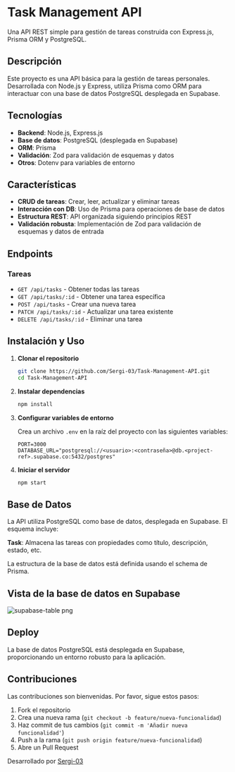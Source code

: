 # Task Management API

Una API REST simple para gestión de tareas construida con Express.js, Prisma ORM y PostgreSQL.

## Descripción

Este proyecto es una API básica para la gestión de tareas personales. Desarrollada con Node.js y Express, utiliza Prisma como ORM para interactuar con una base de datos PostgreSQL desplegada en Supabase.

## Tecnologías

- **Backend**: Node.js, Express.js
- **Base de datos**: PostgreSQL (desplegada en Supabase)
- **ORM**: Prisma
- **Validación**: Zod para validación de esquemas y datos
- **Otros**: Dotenv para variables de entorno

## Características

- **CRUD de tareas**: Crear, leer, actualizar y eliminar tareas
- **Interacción con DB**: Uso de Prisma para operaciones de base de datos
- **Estructura REST**: API organizada siguiendo principios REST
- **Validación robusta**: Implementación de Zod para validación de esquemas y datos de entrada

## Endpoints

### Tareas

- `GET /api/tasks` - Obtener todas las tareas
- `GET /api/tasks/:id` - Obtener una tarea específica
- `POST /api/tasks` - Crear una nueva tarea
- `PATCH /api/tasks/:id` - Actualizar una tarea existente
- `DELETE /api/tasks/:id` - Eliminar una tarea

## Instalación y Uso

1. **Clonar el repositorio**
   ```bash
   git clone https://github.com/Sergi-03/Task-Management-API.git
   cd Task-Management-API
   ```

2. **Instalar dependencias**
   ```bash
   npm install
   ```

3. **Configurar variables de entorno**
   
   Crea un archivo `.env` en la raíz del proyecto con las siguientes variables:
   ```
   PORT=3000
   DATABASE_URL="postgresql://<usuario>:<contraseña>@db.<project-ref>.supabase.co:5432/postgres"
   ```

4. **Iniciar el servidor**
   ```bash
   npm start
   ```


## Base de Datos

La API utiliza PostgreSQL como base de datos, desplegada en Supabase. El esquema incluye:

**Task**: Almacena las tareas con propiedades como título, descripción, estado, etc.

La estructura de la base de datos está definida usando el schema de Prisma.

## Vista de la base de datos en Supabase

![supabase-table png](https://github.com/user-attachments/assets/4954f9fc-9853-478b-bd65-8ad766b653d4)


## Deploy

La base de datos PostgreSQL está desplegada en Supabase, proporcionando un entorno robusto para la aplicación.

## Contribuciones

Las contribuciones son bienvenidas. Por favor, sigue estos pasos:

1. Fork el repositorio
2. Crea una nueva rama (`git checkout -b feature/nueva-funcionalidad`)
3. Haz commit de tus cambios (`git commit -m 'Añadir nueva funcionalidad'`)
4. Push a la rama (`git push origin feature/nueva-funcionalidad`)
5. Abre un Pull Request

   
Desarrollado por [Sergi-03](mailto:ssegarragarcia@gmail.com)
